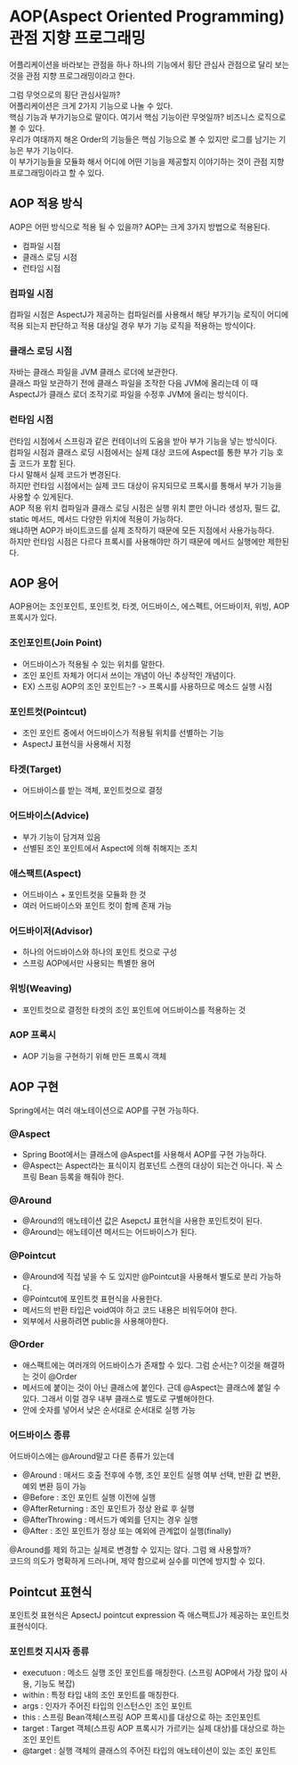 # AOP(Aspect Oriented Programming)관점 지향 프로그래밍

어플리케이션을 바라보는 관점을 하나 하나의 기능에서 횡단 관심사 관점으로 달리 보는 것을 관점 지향 프로그래밍이라고 한다.</br>

그럼 무엇으로의 횡단 관심사일까? </br>
어플리케이션은 크게 2가지 기능으로 나눌 수 있다.</br>
핵심 기능과 부가기능으로 말이다. 여기서 핵심 기능이란 무엇일까? 비즈니스 로직으로 볼 수 있다.</br>
우리가 여태까지 해온 Order의 기능들은 핵심 기능으로 볼 수 있지만 로그를 남기는 기능은 부가 기능이다.</br>
이 부가기능들을 모듈화 해서 어디에 어떤 기능을 제공할지 이야기하는 것이 관점 지향 프로그래밍이라고 할 수 있다.</br>

## AOP 적용 방식

AOP은 어떤 방식으로 적용 될 수 있을까?
AOP는 크게 3가지 방법으로 적용된다.</br>

* 컴파일 시점
* 클래스 로딩 시점
* 런타임 시점

### 컴파일 시점

컴파일 시점은 AspectJ가 제공하는 컴파일러를 사용해서 해당 부가기능 로직이 어디에 적용 되는지 판단하고 적용 대상일 경우 부가 기능 로직을 적용하는 방식이다.</br>

### 클래스 로딩 시점

자바는 클래스 파일을 JVM 클래스 로더에 보관한다.</br> 클래스 파일 보관하기 전에 클래스 파일을 조작한 다음 JVM에 올리는데 이 때 AspectJ가 클래스 로더 조작기로 파일을 수정후 JVM에 올리는
방식이다.</br>

### 런타임 시점

런타임 시점에서 스프링과 같은 컨테이너의 도움을 받아 부가 기능을 넣는 방식이다.</br>
컴파일 시점과 클래스 로딩 시점에서는 실제 대상 코드에 Aspect를 통한 부가 기능 호출 코드가 포함 된다.</br>
다시 말해서 실제 코드가 변경된다.</br> 하지만 런타임 시점에서는 실제 코드 대상이 유지되므로 프록시를 통해서 부가 기능을 사용할 수 있게된다.</br>
AOP 적용 위치
컴파일과 클래스 로딩 시점은 실행 위치 뿐만 아니라 생성자, 필드 값, static 메서드, 메서드 다양한 위치에 적용이 가능하다.</br>
왜냐하면 AOP가 바이트코드를 실제 조작하기 때문에 모든 지점에서 사용가능하다.</br>
하지만 런타임 시점은 다르다 프록시를 사용해야만 하기 때문에 메서드 실행에만 제한된다.</br>

## AOP 용어

AOP용어는 조인포인트, 포인트컷, 타겟, 어드바이스, 에스펙트, 어드바이저, 위빙, AOP프록시가 있다.</br>

### 조인포인트(Join Point)

* 어드바이스가 적용될 수 있는 위치를 말한다.</br>
* 조인 포인트 자체가 어디서 쓰이는 개념이 아닌 추상적인 개념이다.</br>
* EX) 스프링 AOP의 조인 포인트는? -> 프록시를 사용하므로 메소드 실행 시점

### 포인트컷(Pointcut)

* 조인 포인트 중에서 어드바이스가 적용될 위치를 선별하는 기능
* AspectJ 표현식을 사용해서 지정

### 타겟(Target)

* 어드바이스를 받는 객체, 포인트컷으로 결정

### 어드바이스(Advice)

* 부가 기능이 담겨져 있음
* 선별된 조인 포인트에서 Aspect에 의해 취해지는 조치

### 애스팩트(Aspect)

* 어드바이스 + 포인트컷을 모듈화 한 것
* 여러 어드바이스와 포인트 컷이 함께 존재 가능

### 어드바이저(Advisor)

* 하나의 어드바이스와 하나의 포인트 컷으로 구성
* 스프링 AOP에서만 사용되는 특별한 용어

### 위빙(Weaving)

* 포인트컷으로 결정한 타겟의 조인 포인트에 어드바이스를 적용하는 것

### AOP 프록시

* AOP 기능을 구현하기 위해 만든 프록시 객체</br>

## AOP 구현

Spring에서는 여러 애노테이션으로 AOP를 구현 가능하다.</br>

### @Aspect

* Spring Boot에서는 클래스에 @Aspect를 사용해서 AOP를 구현 가능하다.
* @Aspect는 Aspect라는 표식이지 컴포넌트 스캔의 대상이 되는건 아니다. 꼭 스프링 Bean 등록을 해줘야 한다.

### @Around

* @Around의 애노테이션 값은 AsepctJ 표현식을 사용한 포인트컷이 된다.
* @Around는 애노테이션 메서드는 어드바이스가 된다.

### @Pointcut

* @Around에 직접 넣을 수 도 있지만 @Pointcut을 사용해서 별도로 분리 가능하다.
* @Pointcut에 포인트컷 표현식을 사용한다.
* 메서드의 반환 타입은 void여야 하고 코드 내용은 비워두어야 한다.
* 외부에서 사용하려면 public을 사용해야한다.

### @Order

* 애스팩트에는 여러개의 어드바이스가 존재할 수 있다. 그럼 순서는? 이것을 해결하는 것이 @Order
* 메서드에 붙이는 것이 아닌 클래스에 붙인다. 근데 @Aspect는 클래스에 붙일 수 있다. 그래서 이럴 경우 내부 클래스로 별도로 구별해야한다.
* 안에 숫자를 넣어서 낮은 순서대로 순서대로 실행 가능

### 어드바이스 종류

어드바이스에는 @Around말고 다른 종류가 있는데

* @Around : 매서드 호출 전후에 수행, 조인 포인트 실행 여부 선택, 반환 값 변환, 예외 변환 등이 가능
* @Before : 조인 포인트 실행 이전에 실행
* @AfterReturning : 조인 포인트가 정상 완료 후 실행
* @AfterThrowing : 메서드가 예외를 던지는 경우 실행
* @After : 조인 포인트가 정상 또는 예외에 관계없이 실행(finally)

@Around를 제외 하고는 실제로 변경할 수 있지는 않다. 그럼 왜 사용할까?</br>
코드의 의도가 명확하게 드러나며, 제약 함으로써 실수를 미연에 방지할 수 있다.

## Pointcut 표현식
포인트컷 표현식은 ApsectJ pointcut expression 즉 애스팩트J가 제공하는 포인트컷 표현식이다.
### 포인트컷 지시자 종류
* executuon : 메소드 실행 조인 포인트를 매칭한다. (스프링 AOP에서 가장 많이 사용, 기능도 복잡)
* within : 특정 타입 내의 조인 포인트를 매칭한다.
* args : 인자가 주어진 타입의 인스턴스인 조인 포인트
* this : 스프링 Bean객체(스프링 AOP 프록시)를 대상으로 하는 조인포인트
* target : Target 객체(스프링 AOP 프록시가 가르키는 실제 대상)를 대상으로 하는 조인 포인트
* @target : 실행 객체의 클래스의 주어진 타입의 애노테이션이 있는 조인 포인트

